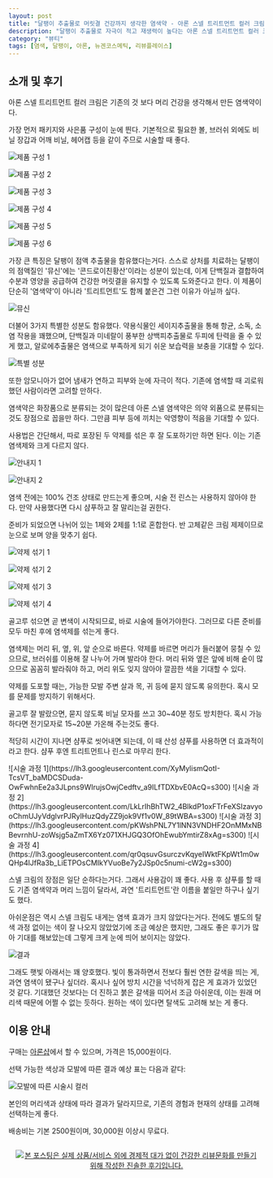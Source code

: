 ```yaml
---
layout: post
title: "달팽이 추출물로 머릿결 건강까지 생각한 염색약 - 아론 스넬 트리트먼트 컬러 크림"
description: "달팽이 추출물로 자극이 적고 재생력이 높다는 아론 스넬 트리트먼트 컬러 크림을 사용해봤다."
category: "뷰티"
tags: [염색, 달팽이, 아론, 뉴겐코스메틱, 리뷰플레이스]
---
```


## 소개 및 후기

아론 스넬 트리트먼트 컬러 크림은
기존의 것 보다 머리 건강을 생각해서 만든 염색약이다.

가장 먼저 패키지와 사은품 구성이 눈에 띈다.
기본적으로 필요한 볼, 브러쉬 외에도
비닐 장갑과 어깨 비닐, 헤어캡 등을 같이 주므로
시술할 때 좋다.

![제품 구성 1](https://lh3.googleusercontent.com/k_6uV1nwOGBNg4CVMK42rVwZfMgqv9KMmjtqC3y2qBpkAo1j2MIwODd2uDOOOtYYrSXG_fp6xqhIqg=s560)

![제품 구성 2](https://lh3.googleusercontent.com/BmALOBML_emjIfYE_6SBVoha6IApVPSyDouMsLtD5iw_6HwHIaVZCHZD2K2oOHB2E1isFOGQFw07JQ=s560)

![제품 구성 3](https://lh3.googleusercontent.com/0wEfXYSUyJ6H9tk8-P_6zt1NZm4JmFXNdaKFTnqM87rxrnonVhJaPSFVcuk0mTgs3n6f1Md7avMafg=s560)

![제품 구성 4](https://lh3.googleusercontent.com/kjCZzUq99AYtWRQ4oieBWxfyPcWFqFxYt4TppskGiSFpDtTRczEhqhXSFYX2KiUMVOC23JQiHT5BLA=s560)

![제품 구성 5](https://lh3.googleusercontent.com/G4nR5IzJIPtdhbQESf9aW8L_QEoOkm3j9_grpWYzUrZXcFODV_8JSjxrB2tI8mHkqUTdYlYNtjYcbA=s560)

![제품 구성 6](https://lh3.googleusercontent.com/DjrqF0oSSEU9v9mKpqL5MQRAIGU4xfacdWw6gVez53mFWojFXmzYu4EDngEyctmkSlXEyYTq9rJ6IQ=s560)

가장 큰 특징은 달팽이 점액 추출물을 함유했다는거다.
스스로 상처를 치료하는 달팽이의 점액질인 '뮤신'에는
'콘드로이친황산'이라는 성분이 있는데,
이게 단백질과 결합하여 수분과 영양을 공급하여
건강한 머릿결을 유지할 수 있도록 도와준다고 한다.
이 제품이 단순히 '염색약'이 아니라 '트리트먼트'도 함께 붙은건 그런 이유가 아닐까 싶다.

![뮤신](https://lh3.googleusercontent.com/yQDXtFrdJtPSCFRLdL876vhXIuUgTnXou_GLwP8xBT_SrwPggGeQqezGjkhNZXMYOvQtHN63TeF-Hw=s560)

더불어 3가지 특별한 성분도 함유했다.
약용식물인 세이지추출물을 통해 항균, 소독, 소염 작용을 꽤했으며,
단백질과 미네랄이 풍부한 상백피추출물로 두피에 탄력을 줄 수 있게 했고,
알로에추출물은 염색으로 부족하게 되기 쉬운 보습력을 보충을 기대할 수 있다.

![특별 성분](https://lh3.googleusercontent.com/hdZWBAxM-TTUY2OaQQsb1ai_FlQ0VWCqiH5XflEQsvlVzwRybJr5z7zN3u6tESIVB_h0Lf-3btyR-g=s560)

또한 암모니아가 없어
냄새가 연하고 피부와 눈에 자극이 적다.
기존에 염색할 때 괴로워 했던 사람이라면 고려할 만하다.

염색약은 화장품으로 분류되는 것이 많은데
아론 스넬 염색약은 의약 외품으로 분류되는것도 장점으로 꼽을만 하다.
그만큼 피부 등에 끼치는 악영향이 적음을 기대할 수 있다.

사용법은 간단해서,
따로 포장된 두 약제를 섞은 후 잘 도포하기만 하면 된다.
이는 기존 염색제와 크게 다르지 않다.

![안내지 1](https://lh3.googleusercontent.com/hghabZuDsuu2Vp98X7NaqTzOppNjeCUrRos6Vo8xV5ZNHBK7MiUvaElxOZXEEBJU06TxXqNS9jP8_g=s560)

![안내지 2](https://lh3.googleusercontent.com/k7002GKWEOPH-eYplxuDBJM0SAYFTONplTcVgSOkQyGAckANpaI3GxIki1WA0WkIFijTjAy1CSQA1A=s560)

염색 전에는 100% 건조 상태로 만드는게 좋으며,
시술 전 린스는 사용하지 않아야 한다.
만약 사용했다면 다시 샴푸하고 잘 말리는걸 권한다.

준비가 되었으면 나뉘어 있는 1제와 2제를 1:1로 혼합한다.
반 고체같은 크림 제제이므로 눈으로 보며 양을 맞추기 쉽다.

![약제 섞기 1](https://lh3.googleusercontent.com/JiO396ImknddHaBRwWXne8yG5WLS-jdsczeBi8xA54GgfDU3fFjfoVOFv2A1yJPk-4LlSWaWkdgtmg=s560)

![약제 섞기 2](https://lh3.googleusercontent.com/0jnEeI-vXycZJjlWDLhtOvF-NJGro4CmZhwSLchLY_dG4P6njHdLLrFrkht-AKl6XmmsiEHKLFVOSQ=s560)

![약제 섞기 3](https://lh3.googleusercontent.com/Gd3dq65C6SsnwkYrqq0iU606kjgH19JnDwXiYwqfrXarv8DM_dYIp_TnwnuKFas2a7BxR5osoAWenw=s560)

![약제 섞기 4](https://lh3.googleusercontent.com/iZ-B4SMWl8VONtLGCNVQ5jgB4kG6mKZ0WNkmCd9DEu_q4WeSaD7Wr11mL4INWqEG4MeGEithREWzTw=s560)

골고루 섞으면 곧 변색이 시작되므로, 바로 시술에 들어가야한다.
그러므로 다른 준비를 모두 마친 후에 염색제를 섞는게 좋다.

염색제는 머리 뒤, 옆, 위, 앞 순으로 바른다.
약제를 바르면 머리가 들러붙어 뭉칠 수 있으므로,
브러쉬를 이용해 잘 나누어 가며 발라야 한다.
머리 뒤와 옆은 앞에 비해 숱이 많으므로 꼼꼼히 발라줘야 하고,
머리 위도 잊지 않아야 깔끔한 색을 기대할 수 있다.

약제를 도포할 때는,
가능한 모발 주변 살과 목, 귀 등에 묻지 않도록 유의한다.
혹시 모를 문제를 방지하기 위해서다.

골고루 잘 발랐으면, 묻지 않도록 비닐 모자를 쓰고
30~40분 정도 방치한다.
혹시 가능하다면 전기모자로 15~20분 가온해 주는것도 좋다.

적당히 시간이 지나면 샴푸로 씻어내면 되는데,
이 때 산성 샴푸를 사용하면 더 효과적이라고 한다.
샴푸 후엔 트리트먼트나 린스로 마무리 한다.

<p class="center" markdown="1">
![시술 과정 1](https://lh3.googleusercontent.com/XyMylismQotI-TcsVT_baMDCSDuda-OwFwhnEe2a3JLpns9WIrujsOwjCedftv_a9ILfTDXbvE0AcQ=s300)
![시술 과정 2](https://lh3.googleusercontent.com/LkLrIhBhTW2_4BlkdP1oxFTrFeXSIzavyooChmUJyVdglvrPJRylHuzQdyZZ9jok9Vf1v0W_89tWBA=s300)
![시술 과정 3](https://lh3.googleusercontent.com/pKWshPNL7Y1lNN3VNDHF2OnMMxNBBevrnhU-zoWsjg5aZmTX6Yz071XHJGQ3OfOhEwubYmtirZ8xAg=s300)
![시술 과정 4](https://lh3.googleusercontent.com/qr0qsuvGsurczvKqyeIWktFKpWt1m0wQHp4lJfRa3b_LiETPOsCMIkYVuoBe7y2JSp0c5numi-cW2g=s300)
</p>

스넬 크림의 장점은 일단 순하다는거다.
그래서 사용감이 꽤 좋다.
사용 후 샴푸를 할 때도 기존 염색약과 머리 느낌이 달라서,
과연 '트리트먼트'란 이름을 붙일만 하구나 싶기도 했다.

아쉬운점은 역시 스넬 크림도 내게는 염색 효과가 크지 않았다는거다.
전에도 별도의 탈색 과정 없이는 색이 잘 나오지 않았었기에 조금 예상은 했지만,
그래도 좋은 후기가 많아 기대를 해보았는데
그렇게 크게 눈에 띄어 보이지는 않았다.

![결과](https://lh3.googleusercontent.com/BcDyxyaOjiZMQautbRbfH-VQMTmLPEjrebYANrdstBwkKt_FIiAegWI9fKiueoz5q-lmTBk8zojk2g=s300)

그래도 햇빛 아래서는 꽤 양호했다.
빛이 통과하면서 전보다 훨씬 연한 갈색을 띄는 게, 과연 염색이 됐구나 싶더라.
혹시나 싶어 방치 시간을 넉넉하게 잡은 게 효과가 있었던 것 같다.
기대했던 것보다는 더 진하고 붉은 갈색을 띠어서 조금 아쉬운데,
이는 원래 머리색 때문에 어쩔 수 없는 듯하다.
원하는 색이 있다면 탈색도 고려해 보는 게 좋다.



## 이용 안내

구매는 [아론샵](http://www.aaronshop.co.kr/shop/shopdetail.html?branduid=1031510)에서 할 수 있으며,
가격은 15,000원이다.

선택 가능한 색상과 모발에 따른 결과 예상 표는 다음과 같다:

![모발에 따른 시술시 컬러](https://lh3.googleusercontent.com/fVQW__uvdH_iByymjw6rWLCxrEsP5bgrUJOma7cryF2EnQAWDmmlwpcx3wR1YTAvG3dgH4WrVSIB0A=s640)

본인의 머리색과 상태에 따라 결과가 달라지므로,
기존의 경험과 현재의 상태를 고려해 선택하는게 좋다.

배송비는 기본 2500원이며,
30,000원 이상시 무료다.



<div style="text-align: center; padding: 1em;"><a href="http://reviewplace.co.kr/detail.php?number=11781" target="_blank"><img src="http://reviewplace.co.kr/blog_traffic.php?key=MTE3ODF8cmV6bm9h" border="0" alt="본 포스팅은 실제 상품/서비스 외에 경제적 대가 없이 건강한 리뷰문화를 만들기 위해 작성한 진솔한 후기입니다."></a></div>
